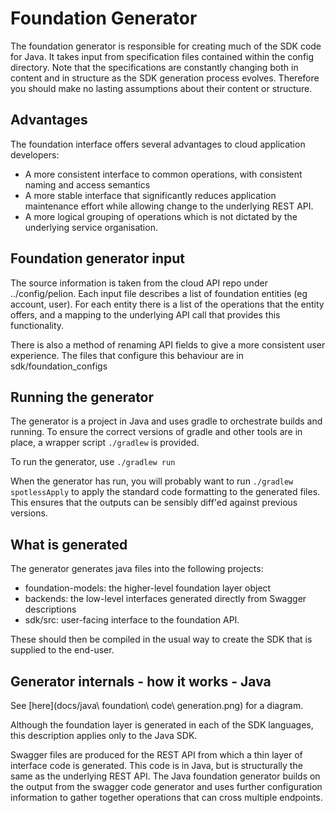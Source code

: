 # Foundation Generator
The foundation generator is responsible for creating much of the SDK code for Java. It takes input from specification files contained within the config directory. Note that the specifications are constantly changing both in content and in structure as the SDK generation process evolves. Therefore you should make no lasting assumptions about their content or structure.

## Advantages
The foundation interface offers several advantages to cloud application developers:

* A more consistent interface to common operations, with consistent naming and access semantics
* A more stable interface that significantly reduces application maintenance effort while allowing change to the underlying REST API.
* A more logical grouping of operations which is not dictated by the underlying service organisation.

## Foundation generator input
The source information is taken from the cloud API repo under ../config/pelion. Each input file describes a list of foundation entities (eg account, user). For each entity there is a list of the operations that the entity offers, and a mapping to the underlying API call that provides this functionality. 

There is also a method of renaming API fields to give a more consistent user experience. The files that configure this behaviour are in sdk/foundation_configs

## Running the generator
The generator is a project in Java and uses gradle to orchestrate builds and running. To ensure the correct versions of gradle and other tools are in place, a wrapper script ``./gradlew`` is provided.

To run the generator, use ``./gradlew run``

When the generator has run, you will probably want to run ``./gradlew spotlessApply`` to apply the standard code formatting to the generated files. This ensures that the outputs can be sensibly diff'ed against previous versions.

## What is generated
The generator generates java files into the following projects:

* foundation-models: the higher-level foundation layer object
* backends: the low-level interfaces generated directly from Swagger descriptions
* sdk/src: user-facing interface to the foundation API.

These should then be compiled in the usual way to create the SDK that is supplied to the end-user.

## Generator internals - how it works - Java
See [here](docs/java\ foundation\ code\ generation.png) for a diagram.

Although the foundation layer is generated in each of the SDK languages, this description applies only to the Java SDK.

Swagger files are produced for the REST API from which a thin layer of interface code is generated. This code is in Java, but is structurally the same as the underlying REST API. The Java foundation generator builds on the output from the swagger code generator and uses further configuration information to gather together operations that can cross multiple endpoints. 
